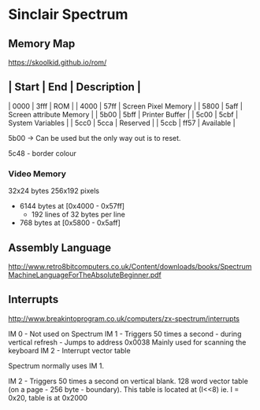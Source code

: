 
# Sinclair Spectrum

## Memory Map

https://skoolkid.github.io/rom/

| Start | End | Description             |
-----------------------------------------
| 0000 | 3fff | ROM                     |
| 4000 | 57ff | Screen Pixel Memory     |
| 5800 | 5aff | Screen attribute Memory |
| 5b00 | 5bff | Printer Buffer          |
| 5c00 | 5cbf | System Variables        |
| 5cc0 | 5cca | Reserved                |
| 5ccb | ff57 | Available               |

5b00 -> Can be used but the only way out is to reset.

5c48 - border colour

### Video Memory

32x24 bytes
256x192 pixels


- 6144 bytes at [0x4000 - 0x57ff]
    - 192 lines of 32 bytes per line
- 768 bytes at [0x5800 - 0x5aff]

## Assembly Language

http://www.retro8bitcomputers.co.uk/Content/downloads/books/SpectrumMachineLanguageForTheAbsoluteBeginner.pdf

## Interrupts

http://www.breakintoprogram.co.uk/computers/zx-spectrum/interrupts

IM 0 - Not used on Spectrum
IM 1 - Triggers 50 times a second - during vertical refresh - Jumps to address 0x0038
       Mainly used for scanning the keyboard
IM 2 - Interrupt vector table

Spectrum normally uses IM 1.

IM 2 - Triggers 50 times a second on vertical blank.
       128 word vector table (on a page - 256 byte - boundary). This table is located at (I<<8)
       ie. I = 0x20, table is at 0x2000

